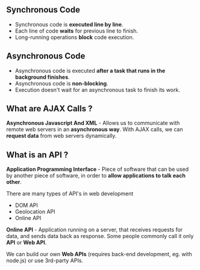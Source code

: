 ## Synchronous Code

- Synchronous code is **executed line by line**.
- Each line of code **waits** for previous line to finish.
- Long-running operations **block** code execution.

## Asynchronous Code

- Asynchronous code is executed **after a task that runs in the background finishes**.
- Asynchronous code is **non-blocking**.
- Execution doesn't wait for an asynchronous task to finish its work.

## What are AJAX Calls ?

**Asynchronous Javascript And XML** - Allows us to communicate with remote web servers in an **asynchronous way**. With AJAX calls, we can **request data** from web servers dynamically.

## What is an API ?

**Application Programming Interface** - Piece of software that can be used by another piece of software, in order to **allow applications to talk each other**.

There are many types of API's in web development

- DOM API
- Geolocation API
- Online API

**Online API** - Application running on a server, that receives requests for data, and sends data back as response. Some people commonly call it only **API** or **Web API**.

We can build our own **Web APIs** (requires back-end development, eg. with node.js) or use 3rd-party APIs.
